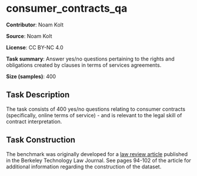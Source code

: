 # consumer_contracts_qa

**Contributor**: Noam Kolt

**Source**: Noam Kolt

**License**: CC BY-NC 4.0

**Task summary**: Answer yes/no questions pertaining to the rights and obligations created by clauses in terms of services agreements.

**Size (samples)**: 400

## Task Description

The task consists of 400 yes/no questions relating to consumer contracts (specifically, online terms of service) - and is relevant to the legal skill of contract interpretation.

## Task Construction

The benchmark was originally developed for a [law review article](https://papers.ssrn.com/sol3/papers.cfm?abstract_id=3844988) published in the Berkeley Technology Law Journal. See pages 94-102 of the article for additional information regarding the construction of the dataset.